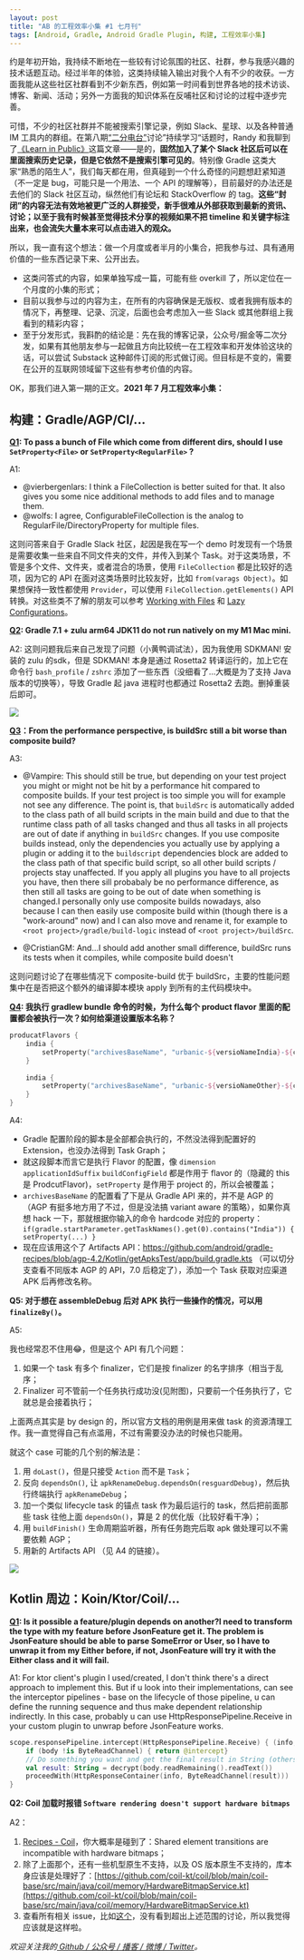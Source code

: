 ```yaml
---
layout: post
title: "AB 的工程效率小集 #1 七月刊"
tags: [Android, Gradle, Android Gradle Plugin, 构建, 工程效率小集]
---
```


约是年初开始，我持续不断地在一些较有讨论氛围的社区、社群，参与我感兴趣的技术话题互动。经过半年的体验，这类持续输入输出对我个人有不少的收获。一方面我能从这些社区社群看到不少新东西，例如第一时间看到世界各地的技术访谈、博客、新闻、活动；另外一方面我的知识体系在反哺社区和讨论的过程中逐步完善。

可惜，不少的社区社群并不能被搜索引擎记录，例如 Slack、星球、以及各种普通 IM 工具内的群组。在第八期[“二分电台”](https://binary.2bab.me/episodes/008-enlightenment-n-self-innovation)讨论”持续学习“话题时，Randy 和我聊到了[《Learn in Public》](https://www.swyx.io/learn-in-public/)这篇文章——是的，**固然加入了某个 Slack 社区后可以在里面搜索历史记录，但是它依然不是搜索引擎可见的**。特别像 Gradle 这类大家“熟悉的陌生人”，我们每天都在用，但真碰到一个什么奇怪的问题想赶紧知道（不一定是 bug，可能只是一个用法、一个 API 的理解等），目前最好的办法还是去他们的 Slack 社区互动，纵然他们有论坛和 StackOverflow 的 tag。**这些“封闭”的内容无法有效地被更广泛的人群接受，新手很难从外部获取到最新的资讯、讨论；以至于我有时候甚至觉得技术分享的视频如果不把 timeline 和关键字标注出来，也会流失大量本来可以点击进入的观众。**

所以，我一直有这个想法：做一个月度或者半月的小集合，把我参与过、具有通用价值的一些东西记录下来、公开出去。

- 这类问答式的内容，如果单独写成一篇，可能有些 overkill 了，所以定位在一个月度的小集的形式；
- 目前以我参与过的内容为主，在所有的内容确保是无版权、或者我拥有版本的情况下，再整理、记录、沉淀，后面也会考虑加入一些 Slack 或其他群组上我看到的精彩内容；
- 至于分发形式，我斟酌的结论是：先在我的博客记录，公众号/掘金等二次分发，如果有其他朋友参与一起做且方向比较统一在工程效率和开发体验这块的话，可以尝试 Substack 这种邮件订阅的形式做订阅。但目标是不变的，需要在公开的互联网领域留下这些有参考价值的内容。

OK，那我们进入第一期的正文。**2021 年 7 月工程效率小集：**

## 构建：Gradle/AGP/CI/...

**[Q1](https://gradle-community.slack.com/archives/CA7UM03V3/p1624871227328200): To pass a bunch of File which come from different dirs, should I use `SetProperty<File>` or `SetProperty<RegularFile>` ?**

A1: 

- @vierbergenlars: I think a FileCollection is better suited for that.
It also gives you some nice additional methods to add files and to manage them.
- @wolfs: I agree, ConfigurableFileCollection is the analog to RegularFile/DirectoryProperty for multiple files.

这则问答来自于 Gradle Slack 社区，起因是我在写一个 demo 时发现有一个场景是需要收集一些来自不同文件夹的文件，并传入到某个 Task。对于这类场景，不管是多个文件、文件夹，或者混合的场景，使用 `FileCollection` 都是比较好的选项，因为它的 API 在面对这类场景时比较友好，比如 `from(varags Object)`。如果想保持一致性都使用 `Provider`，可以使用 `FileCollection.getElements()` API 转换。对这些类不了解的朋友可以参考 [Working with Files](https://docs.gradle.org/current/userguide/working_with_files.html#working_with_files) 和 [Lazy Configurations](https://docs.gradle.org/current/userguide/lazy_configuration.html)。

**[Q2](https://gradle-community.slack.com/archives/CA7UM03V3/p1624759837322700): Gradle 7.1 + zulu arm64 JDK11 do not run natively on my M1 Mac mini.**

A2: 这则问题我后来自己发现了问题（小黄鸭调试法），因为我使用 SDKMAN! 安装的 zulu 的sdk，但是 SDKMAN! 本身是通过 Rosetta2 转译运行的，加上它在命令行 `bash_profile` / `zshrc` 添加了一些东西（没细看了...大概是为了支持 Java 版本的切换等），导致 Gradle 起 java 进程时也都通过 Rosetta2 去跑。删掉重装后即可。

![](https://2bab-images.lastmayday.com/blog/20210712213206.png?imageslim)

**[Q3](https://gradle-community.slack.com/archives/CA83B1VLL/p1622211648007000)：From the performance perspective, is buildSrc still a bit worse than composite build?**

A3:

- @Vampire: This should still be true, but depending on your test project you might or might not be hit by a performance hit compared to composite builds. If your test project is too simple you will for example not see any difference. The point is, that `buildSrc` is automatically added to the class path of all build scripts in the main build and due to that the runtime class path of all tasks changed and thus all tasks in all projects are out of date if anything in `buildSrc` changes. If you use composite builds instead, only the dependencies you actually use by applying a plugin or adding it to the `buildscript` dependencies block are added to the class path of that specific build script, so all other build scripts / projects stay unaffected. If you apply all plugins you have to all projects you have, then there sill probabaly be no performance difference, as then still all tasks are going to be out of date when something is changed.I personally only use composite builds nowadays, also because I can then easily use composite build within (though there is a "work-around" now) and I can also move and rename it, for example to `<root project>/gradle/build-logic` instead of `<root project>/buildSrc`.

- @CristianGM: And...I should add another small difference, buildSrc runs its tests when it compiles, while composite build doesn't

这则问题讨论了在哪些情况下 composite-build 优于 buildSrc，主要的性能问题集中在是否把这个额外的编译脚本模块 apply 到所有的主代码模块中。


**[Q4](https://t.me/AndroidDevCn/195956): 我执行 gradlew bundle 命令的时候，为什么每个 product flavor 里面的配置都会被执行一次？如何给渠道设置版本名称？**

``` Kotlin
producatFlavors { 
    india { 
        setProperty("archivesBaseName", "urbanic-${versioNameIndia}-${currentVersionCode}" 
    }
    
    india { 
        setProperty("archivesBaseName", "urbanic-${versioNameOther}-${currentVersionCode}" 
    }
}
```

A4: 

- Gradle 配置阶段的脚本是全部都会执行的，不然没法得到配置好的 Extension，也没办法得到 Task Graph；
- 就这段脚本而言它是执行 Flavor 的配置，像 `dimension` `applicationIdSuffix` `buildConfigField` 都是作用于 flavor 的（隐藏的 this 是 ProdcutFlavor)，`setProperty` 是作用于 project 的，所以会被覆盖；
- `archivesBaseName` 的配置看了下是从 Gradle API 来的，并不是 AGP 的（AGP 有挺多地方用了不过，但是没法搞 variant aware 的策略），如果你真想 hack 一下，那就根据你输入的命令 hardcode 对应的 property：`if(gradle.startParameter.getTaskNames().get(0).contains("India")) { setProperty(...) }`
- 现在应该用这个了 Artifacts API：https://github.com/android/gradle-recipes/blob/agp-4.2/Kotlin/getApksTest/app/build.gradle.kts （可以切分支查看不同版本 AGP 的 API，7.0 后稳定了），添加一个 Task 获取对应渠道 APK 后再修改名称。

**Q5: 对于想在 assembleDebug 后对 APK 执行一些操作的情况，可以用 `finalizeBy()`。**

A5: 

我也经常忍不住用😂，但是这个 API 有几个问题：

1. 如果一个 task 有多个 finalizer，它们是按 finalizer 的名字排序（相当于乱序；
2. Finalizer 可不管前一个任务执行成功没(见附图)，只要前一个任务执行了，它就总是会接着执行；

上面两点其实是 by design 的，所以官方文档的用例是用来做 task 的资源清理工作。我一直觉得自己有点滥用，不过有需要没办法的时候也只能用。

就这个 case 可能的几个别的解法是：

1. 用 `doLast()`，但是只接受 `Action` 而不是 `Task`；
2. 反向 `dependsOn()`, 让 `apkRenameDebug.dependsOn(resguardDebug)`，然后执行终端执行 `apkRenameDebug`；
3. 加一个类似 lifecycle task 的锚点 task 作为最后运行的 task，然后把前面那些 task 往他上面 `dependsOn()`，算是 2 的优化版（比较好看干净）；
4. 用 `buildFinish()` 生命周期监听器，所有任务跑完后取 apk 做处理可以不需要依赖 AGP；
5. 用新的 Artifacts API （见 A4 的链接）。

![](https://2bab-images.lastmayday.com/blog/lu2nXbi7yEZ1p0eoD3eKMSCjsKYy.jpeg?imageslim)

## Kotlin 周边：Koin/Ktor/Coil/...

**[Q1](https://kotlinlang.slack.com/archives/C0A974TJ9/p1623070601174400): Is it possible a feature/plugin depends on another?I need to transform the type with my feature before JsonFeature get it. The problem is JsonFeature should be able to parse SomeError or User, so I have to unwrap it from my Either before, if not, JsonFeature will try it with the Either class and it will fail.**

A1: For ktor client's plugin I used/created, I don't think there's a direct approach to implement this. But if u look into their implementations, can see the interceptor pipelines - base on the lifecycle of those pipeline, u can define the running sequence and thus make dependent relationship indirectly. In this case, probably u can use HttpResponsePipeline.Receive in your custom plugin to unwrap before JsonFeature works.

``` Kotlin
scope.responsePipeline.intercept(HttpResponsePipeline.Receive) { (info, body) ->
    if (body !is ByteReadChannel) { return @intercept}
    // Do something you want and get the final result in String (others types I did not try)
    val result: String = decrypt(body.readRemaining().readText())
    proceedWith(HttpResponseContainer(info, ByteReadChannel(result)))
}
```

**Q2: Coil 加载时报错 `Software rendering doesn't support hardware bitmaps`**

A2：

1. [Recipes - Coil](https://coil-kt.github.io/coil/recipes/#shared-element-transitions)，你大概率是碰到了：Shared element transitions are incompatible with hardware bitmaps；
2. 除了上面那个，还有一些机型原生不支持，以及 OS 版本原生不支持的，库本身应该是处理好了：[https://github.com/coil-kt/coil/blob/main/coil-base/src/main/java/coil/memory/HardwareBitmapService.kt](https://github.com/coil-kt/coil/blob/main/coil-base/src/main/java/coil/memory/HardwareBitmapService.kt)
3. 查看所有相关 issue，比如[这个](https://wx.zsxq.com/dweb2/index/group/51285415155554)，没有看到超出上述范围的讨论，所以我觉得应该就是这样啦。


*欢迎关注我的[ Github / 公众号 / 播客 / 微博 / Twitter](/about)。*